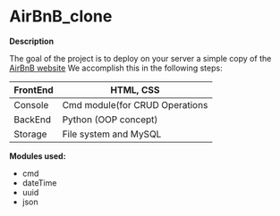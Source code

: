 # AirBnB_clone

**Description**

The goal of the project is to deploy on your server a simple copy of the [AirBnB website](https://www.airbnb.com/)
We accomplish this in the following steps:

| FrontEnd | HTML, CSS | 
|----------|-----------|
| Console | Cmd module(for CRUD Operations |  
| BackEnd | Python (OOP concept) |
| Storage | File system and MySQL |

**Modules used:**
- cmd
- dateTime
- uuid
- json
